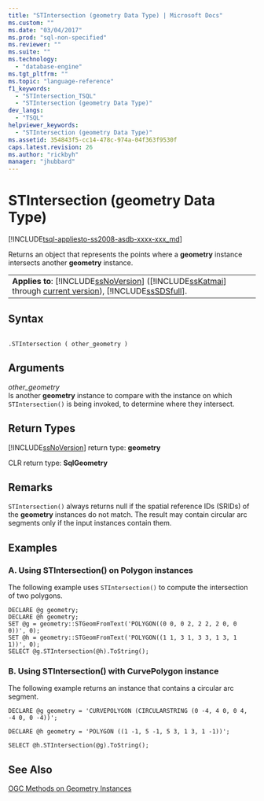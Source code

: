 ```yaml
---
title: "STIntersection (geometry Data Type) | Microsoft Docs"
ms.custom: ""
ms.date: "03/04/2017"
ms.prod: "sql-non-specified"
ms.reviewer: ""
ms.suite: ""
ms.technology: 
  - "database-engine"
ms.tgt_pltfrm: ""
ms.topic: "language-reference"
f1_keywords: 
  - "STIntersection_TSQL"
  - "STIntersection (geometry Data Type)"
dev_langs: 
  - "TSQL"
helpviewer_keywords: 
  - "STIntersection (geometry Data Type)"
ms.assetid: 354843f5-cc14-478c-974a-04f363f9530f
caps.latest.revision: 26
ms.author: "rickbyh"
manager: "jhubbard"
---
```

# STIntersection (geometry Data Type)
[!INCLUDE[tsql-appliesto-ss2008-asdb-xxxx-xxx_md](../../relational-databases/import-export/includes/tsql-appliesto-ss2008-asdb-xxxx-xxx-md.md)]

  Returns an object that represents the points where a **geometry** instance intersects another **geometry** instance.  
  
||  
|-|  
|**Applies to**: [!INCLUDE[ssNoVersion](../../advanced-analytics/r-services/includes/ssnoversion-md.md)] ([!INCLUDE[ssKatmai](../../analysis-services/data-mining/includes/sskatmai-md.md)] through [current version](http://go.microsoft.com/fwlink/p/?LinkId=299658)), [!INCLUDE[ssSDSfull](../../analysis-services/multidimensional-models/includes/sssdsfull-md.md)].|  
  
## Syntax  
  
```  
  
.STIntersection ( other_geometry )  
```  
  
## Arguments  
 *other_geometry*  
 Is another **geometry** instance to compare with the instance on which `STIntersection()` is being invoked, to determine where they intersect.  
  
## Return Types  
 [!INCLUDE[ssNoVersion](../../advanced-analytics/r-services/includes/ssnoversion-md.md)] return type: **geometry**  
  
 CLR return type: **SqlGeometry**  
  
## Remarks  
 `STIntersection()` always returns null if the spatial reference IDs (SRIDs) of the **geometry** instances do not match. The result may contain circular arc segments only if the input instances contain them.  
  
## Examples  
  
### A. Using STIntersection() on Polygon instances  
 The following example uses `STIntersection()` to compute the intersection of two polygons.  
  
```  
DECLARE @g geometry;  
DECLARE @h geometry;  
SET @g = geometry::STGeomFromText('POLYGON((0 0, 0 2, 2 2, 2 0, 0 0))', 0);  
SET @h = geometry::STGeomFromText('POLYGON((1 1, 3 1, 3 3, 1 3, 1 1))', 0);  
SELECT @g.STIntersection(@h).ToString();  
```  
  
### B. Using STIntersection() with CurvePolygon instance  
 The following example returns an instance that contains a circular arc segment.  
  
 `DECLARE @g geometry = 'CURVEPOLYGON (CIRCULARSTRING (0 -4, 4 0, 0 4, -4 0, 0 -4))';`  
  
 `DECLARE @h geometry = 'POLYGON ((1 -1, 5 -1, 5 3, 1 3, 1 -1))';`  
  
 `SELECT @h.STIntersection(@g).ToString();`  
  
## See Also  
 [OGC Methods on Geometry Instances](../../t-sql/data-types/ogc-methods-on-geometry-instances.md)  
  
  